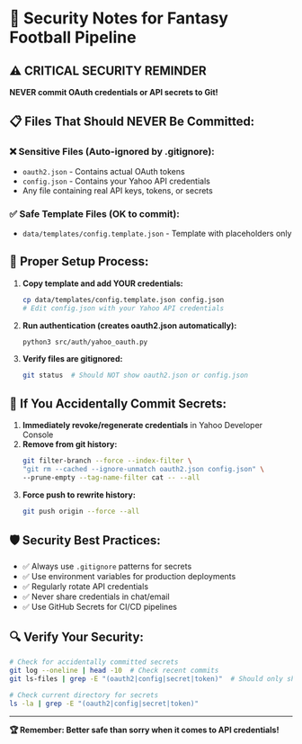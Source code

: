 # 🔐 Security Notes for Fantasy Football Pipeline

## ⚠️ **CRITICAL SECURITY REMINDER**

**NEVER commit OAuth credentials or API secrets to Git!**

## 📋 **Files That Should NEVER Be Committed:**

### **❌ Sensitive Files (Auto-ignored by .gitignore):**
- `oauth2.json` - Contains actual OAuth tokens
- `config.json` - Contains your Yahoo API credentials  
- Any file containing real API keys, tokens, or secrets

### **✅ Safe Template Files (OK to commit):**
- `data/templates/config.template.json` - Template with placeholders only

## 🔧 **Proper Setup Process:**

1. **Copy template and add YOUR credentials:**
   ```bash
   cp data/templates/config.template.json config.json
   # Edit config.json with your Yahoo API credentials
   ```

2. **Run authentication (creates oauth2.json automatically):**
   ```bash
   python3 src/auth/yahoo_oauth.py
   ```

3. **Verify files are gitignored:**
   ```bash
   git status  # Should NOT show oauth2.json or config.json
   ```

## 🚨 **If You Accidentally Commit Secrets:**

1. **Immediately revoke/regenerate credentials** in Yahoo Developer Console
2. **Remove from git history:**
   ```bash
   git filter-branch --force --index-filter \
   "git rm --cached --ignore-unmatch oauth2.json config.json" \
   --prune-empty --tag-name-filter cat -- --all
   ```
3. **Force push to rewrite history:**
   ```bash
   git push origin --force --all
   ```

## 🛡️ **Security Best Practices:**

- ✅ Always use `.gitignore` patterns for secrets
- ✅ Use environment variables for production deployments  
- ✅ Regularly rotate API credentials
- ✅ Never share credentials in chat/email
- ✅ Use GitHub Secrets for CI/CD pipelines

## 🔍 **Verify Your Security:**

```bash
# Check for accidentally committed secrets
git log --oneline | head -10  # Check recent commits
git ls-files | grep -E "(oauth2|config|secret|token)"  # Should only show templates

# Check current directory for secrets
ls -la | grep -E "(oauth2|config|secret|token)"
```

---

**🏆 Remember: Better safe than sorry when it comes to API credentials!** 